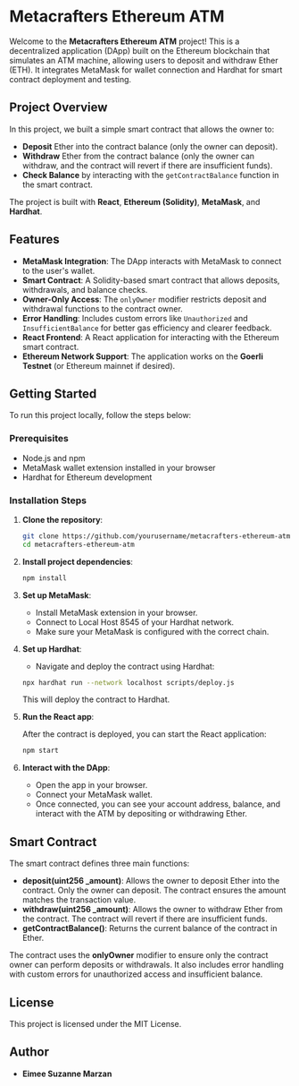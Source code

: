 
# Metacrafters Ethereum ATM

Welcome to the **Metacrafters Ethereum ATM** project! This is a decentralized application (DApp) built on the Ethereum blockchain that simulates an ATM machine, allowing users to deposit and withdraw Ether (ETH). It integrates MetaMask for wallet connection and Hardhat for smart contract deployment and testing.


## Project Overview

In this project, we built a simple smart contract that allows the owner to:

- **Deposit** Ether into the contract balance (only the owner can deposit).
- **Withdraw** Ether from the contract balance (only the owner can withdraw, and the contract will revert if there are insufficient funds).
- **Check Balance** by interacting with the `getContractBalance` function in the smart contract.

The project is built with **React**, **Ethereum (Solidity)**, **MetaMask**, and **Hardhat**.



## Features

- **MetaMask Integration**: The DApp interacts with MetaMask to connect to the user's wallet.
- **Smart Contract**: A Solidity-based smart contract that allows deposits, withdrawals, and balance checks.
- **Owner-Only Access**: The `onlyOwner` modifier restricts deposit and withdrawal functions to the contract owner.
- **Error Handling**: Includes custom errors like `Unauthorized` and `InsufficientBalance` for better gas efficiency and clearer feedback.
- **React Frontend**: A React application for interacting with the Ethereum smart contract.
- **Ethereum Network Support**: The application works on the **Goerli Testnet** (or Ethereum mainnet if desired).


## Getting Started

To run this project locally, follow the steps below:

### Prerequisites

- Node.js and npm 
- MetaMask wallet extension installed in your browser
- Hardhat for Ethereum development

### Installation Steps

1. **Clone the repository**:

    ```bash
    git clone https://github.com/yourusername/metacrafters-ethereum-atm.git
    cd metacrafters-ethereum-atm
    ```

2. **Install project dependencies**:

    ```bash
    npm install
    ```

3. **Set up MetaMask**:

    - Install MetaMask extension in your browser.
    - Connect to Local Host 8545 of your Hardhat network.
    - Make sure your MetaMask is configured with the correct chain.

4. **Set up Hardhat**:

    - Navigate and deploy the contract using Hardhat:
    
    ```bash
    npx hardhat run --network localhost scripts/deploy.js
    ```

    This will deploy the contract to Hardhat.

5. **Run the React app**:

    After the contract is deployed, you can start the React application:
    
    ```bash
    npm start
    ```

6. **Interact with the DApp**:

    - Open the app in your browser.
    - Connect your MetaMask wallet.
    - Once connected, you can see your account address, balance, and interact with the ATM by depositing or withdrawing Ether.



## Smart Contract

The smart contract defines three main functions:

- **deposit(uint256 _amount)**: Allows the owner to deposit Ether into the contract. Only the owner can deposit. The contract ensures the amount matches the transaction value.
- **withdraw(uint256 _amount)**: Allows the owner to withdraw Ether from the contract. The contract will revert if there are insufficient funds.
- **getContractBalance()**: Returns the current balance of the contract in Ether.

The contract uses the **onlyOwner** modifier to ensure only the contract owner can perform deposits or withdrawals. It also includes error handling with custom errors for unauthorized access and insufficient balance.



## License

This project is licensed under the MIT License.



## Author

- **Eimee Suzanne Marzan**

